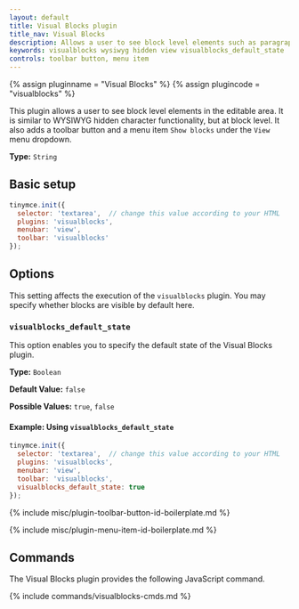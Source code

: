 ```yaml
---
layout: default
title: Visual Blocks plugin
title_nav: Visual Blocks
description: Allows a user to see block level elements such as paragraphs.
keywords: visualblocks wysiwyg hidden view visualblocks_default_state
controls: toolbar button, menu item
---
```


{% assign pluginname = "Visual Blocks" %}
{% assign plugincode = "visualblocks" %}

This plugin allows a user to see block level elements in the editable area. It is similar to WYSIWYG hidden character functionality, but at block level. It also adds a toolbar button and a menu item `Show blocks` under the `View` menu dropdown.

**Type:** `String`

## Basic setup

```js
tinymce.init({
  selector: 'textarea',  // change this value according to your HTML
  plugins: 'visualblocks',
  menubar: 'view',
  toolbar: 'visualblocks'
});
```

## Options

This setting affects the execution of the `visualblocks` plugin. You may specify whether blocks are visible by default here.

### `visualblocks_default_state`

This option enables you to specify the default state of the Visual Blocks plugin.

**Type:** `Boolean`

**Default Value:** `false`

**Possible Values:** `true`, `false`

#### Example: Using `visualblocks_default_state`

```js
tinymce.init({
  selector: 'textarea',  // change this value according to your HTML
  plugins: 'visualblocks',
  menubar: 'view',
  toolbar: 'visualblocks',
  visualblocks_default_state: true
});
```

{% include misc/plugin-toolbar-button-id-boilerplate.md %}

{% include misc/plugin-menu-item-id-boilerplate.md %}

## Commands

The Visual Blocks plugin provides the following JavaScript command.

{% include commands/visualblocks-cmds.md %}
